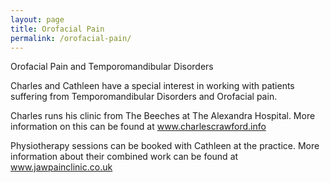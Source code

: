 ```yaml
---
layout: page
title: Orofacial Pain
permalink: /orofacial-pain/
---
```

Orofacial Pain and Temporomandibular Disorders

Charles and Cathleen have a special interest in working with patients suffering from Temporomandibular Disorders and Orofacial pain.



Charles runs his clinic from The Beeches at The Alexandra Hospital.  More information on this can be found at www.charlescrawford.info



Physiotherapy sessions can be booked with Cathleen at the practice.  More information about their combined work can be found at www.jawpainclinic.co.uk
